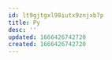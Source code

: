 ```yaml
---
id: lt9gjtgxl98iutx9znjxb7p
title: Py
desc: ''
updated: 1666426742720
created: 1666426742720
---
```

